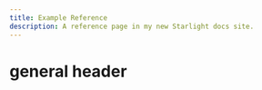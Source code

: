 ```yaml
---
title: Example Reference
description: A reference page in my new Starlight docs site.
---
```


# general header
